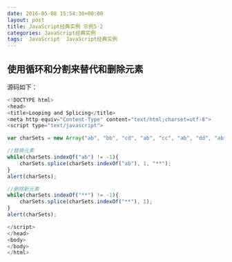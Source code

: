 ```yaml
---
date: 2016-05-08 15:54:30+00:00
layout: post
title: JavaScript经典实例 示例5-2
categories: JavaScript经典实例
tags:  JavaScript  JavaScript经典实例
---
```


使用循环和分割来替代和删除元素
----------------


<head>
<title>Looping and Splicing</title>
<meta http-equiv="Content-Type" content="text/html;charset=utf-8">
<script type="text/javascript">

var charSets = new Array("ab", "bb", "cd", "ab", "cc", "ab", "dd", "ab");

//替换元素
while(charSets.indexOf("ab") != -1){
    charSets.splice(charSets.indexOf("ab"), 1, "**");
}
//alert(charSets);
var blk1 = document.getElementById("result1");
blk1.innerHTML = charSets;

//删除新元素
while(charSets.indexOf("**") != -1){
    charSets.splice(charSets.indexOf("**"), 1);
}
//alert(charSets);
var blk2 = document.getElementById("result2");
blk2.innerHTML = charSets;

</script>
</head>
<body>
<div id="result1">
<div id="result2">
</body>

源码如下：

``` javascript
<!DOCTYPE html>
<head>
<title>Looping and Splicing</title>
<meta http-equiv="Content-Type" content="text/html;charset=utf-8">
<script type="text/javascript">

var charSets = new Array("ab", "bb", "cd", "ab", "cc", "ab", "dd", "ab");

//替换元素
while(charSets.indexOf("ab") != -1){
    charSets.splice(charSets.indexOf("ab"), 1, "**");
}
alert(charSets);

//删除新元素
while(charSets.indexOf("**") != -1){
    charSets.splice(charSets.indexOf("**"), 1);
}
alert(charSets);

</script>
</head>
<body>
</body>
</html>
``` 
